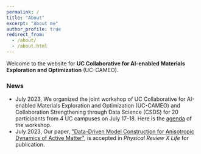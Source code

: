 ```yaml
---
permalink: /
title: "About"
excerpt: "About me"
author_profile: true
redirect_from: 
  - /about/
  - /about.html
---
```


Welcome to the website for **UC Collaborative for AI-enabled Materials Exploration and Optimization** (UC-CAMEO). 

### News
- July 2023, We organized the joint workshop of UC Collaborative for AI-enabled Materials Exploration and Optimization (UC-CAMEO) and Collaboration Strengthening through Data Science (CSDS) for 20 participants from 4 UC campuses on July 17-18. Here is the [agenda](https://drive.google.com/file/d/1Skcrl29d2voF_Hs6p00_5kmWDsYCccFv/view) of the workshop. 
- July 2023, Our paper, ["Data-Driven Model Construction for Anisotropic Dynamics of Active Matter"](https://journals.aps.org/prxlife/abstract/10.1103/PRXLife.1.013009), is accepted in *Physical Review X Life* for publication. 
